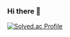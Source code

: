 ### Hi there 👋

[![Solved.ac Profile](http://mazassumnida.wtf/api/generate_badge?boj=tjwns999)](https://solved.ac/tjwns999)

<!--
**rabb1tfoot/rabb1tfoot** is a ✨ _special_ ✨ repository because its `README.md` (this file) appears on your GitHub profile.

Here are some ideas to get you started:

- 🔭 I’m currently working on ...
- 🌱 I’m currently learning ...
- 👯 I’m looking to collaborate on ...
- 🤔 I’m looking for help with ...
- 💬 Ask me about ...
- 📫 How to reach me: ...
- 😄 Pronouns: ...
- ⚡ Fun fact: ...
-->
